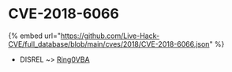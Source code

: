 # CVE-2018-6066
{% embed url="https://github.com/Live-Hack-CVE/full_database/blob/main/cves/2018/CVE-2018-6066.json" %}

* DISREL ~> [Ring0VBA](https://www.alice-snow.ru/2018/database/cve-2018-6066/ring0vba-disrel)